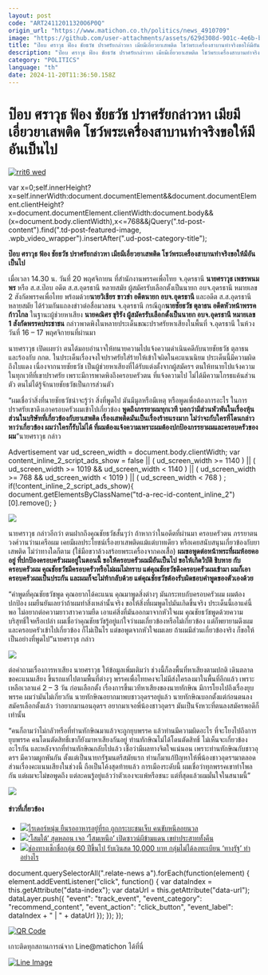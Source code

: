 ```yaml
---
layout: post
code: "ART24112011320O6P0Q"
origin_url: "https://www.matichon.co.th/politics/news_4910709"
image: "https://github.com/user-attachments/assets/629d308d-901c-4e6b-baba-15931d4b47e9"
title: "ป๊อบ ศราวุธ ฟ้อง ชัยธวัช ปราศรัยกล่าวหา เมียมีเอี่ยวยาเสพติด โชว์พระเครื่องสาบานทำจริงขอให้มีอันเป็นไป"
description: "ป๊อบ ศราวุธ ฟ้อง ชัยธวัช ปราศรัยกล่าวหา เมียมีเอี่ยวยาเสพติด โชว์พระเครื่องสาบานทำจริงขอให้มีอันเป็นไป"
category: "POLITICS"
language: "th"
date: 2024-11-20T11:36:50.158Z
---
```


# ป๊อบ ศราวุธ ฟ้อง ชัยธวัช ปราศรัยกล่าวหา เมียมีเอี่ยวยาเสพติด โชว์พระเครื่องสาบานทำจริงขอให้มีอันเป็นไป

[![](https://www.matichon.co.th/wp-content/uploads/2024/11/rrit6-wed.jpg "rrit6 wed")](https://www.matichon.co.th/wp-content/uploads/2024/11/rrit6-wed.jpg)

var x=0;self.innerHeight?x=self.innerWidth:document.documentElement&&document.documentElement.clientHeight?x=document.documentElement.clientWidth:document.body&&(x=document.body.clientWidth),x<=768&&jQuery(".td-post-content").find(".td-post-featured-image, .wpb\_video\_wrapper").insertAfter(".ud-post-category-title");

**ป๊อบ ศราวุธ ฟ้อง ชัยธวัช ปราศรัยกล่าวหา เมียมีเอี่ยวยาเสพติด โชว์พระเครื่องสาบานทำจริงขอให้มีอันเป็นไป**

เมื่อเวลา 14.30 น. วันที่ 20 พฤศจิกายน ที่สำนักงานพรรคเพื่อไทย จ.อุดรธานี **นายศราวุธ เพชรพนมพร** หรือ ส.ส.ป๊อบ อดีต ส.ส.อุดรธานี หลายสมัย ผู้สมัครรับเลือกตั้งเป็นนายก อบจ.อุดรธานี หมายเลข 2 สังกัดพรรคเพื่อไทย พร้อมด้วย**นายวิเชียร ขาวขำ อดีตนายก อบจ.อุดรธานี** และอดีต ส.ส.อุดรธานีหลายสมัย ได้ร่วมกันแถลงข่าวต่อสื่อมวลชน จ.อุดรธานี กรณีถูก**นายชัยธวัช ตุลาธน อดีตหัวหน้าพรรคก้าวไกล** ในฐานะผู้ช่วยหาเสียง **นายคณิศร ขุริรัง ผู้สมัครรับเลือกตั้งเป็นนายก อบจ.อุดรธานี หมายเลข 1 สังกัดพรรคประชาชน** กล่าวพาดพิงในหลายประเด็นขณะปราศรัยหาเสียงในพื้นที่ จ.อุดรธานี ในห้วงวันที่ 16 – 17 พฤศจิกายนที่ผ่านมา

นายศราวุธ เปิดเผยว่า ตนได้มอบอำนาจให้ทนายความไปแจ้งความดำเนินคดีกับนายชัยธวัช ตุลาธน และร้องกับ กกต. ในประเด็นเรื่องจงใจปราศรัยใส่ร้ายให้เข้าใจผิดในคะแนนนิยม ประเด็นนี้มีความผิดถึงใบแดง เนื่องจากนายชัยธวัช เป็นผู้ช่วยหาเสียงที่ได้รับแต่งตั้งจากผู้สมัครฯ ตนให้ทนายไปแจ้งความในทุกเวทีที่เขาปราศรัย เพราะมีการพาดพิงถึงครอบครัวตน ที่แจ้งความไป ไม่ได้มีความโกรธแค้นส่วนตัว ตนไม่ได้รู้จักนายชัยธวัชเป็นการส่วนตัว

“ผมเชื่อว่าสิ่งที่นายชัยธวัชน่าจะรู้ว่า สิ่งที่พูดไป มันมีมูลหรือมีเหตุ หรือพูดเพื่อต้องการอะไร ในการปราศรัยเขาดึงเอาครอบครัวผมเข้าไปเกี่ยวข้อง **พูดถึงภรรยาผมทุกเวที บอกว่ามีส่วนพัวพันในเรื่องหุ้นส่วนในบริษัทที่เกี่ยวข้องกับยาเสพติด เรื่องเสพติดมันเป็นเรื่องร้ายแรงมาก ไม่ว่าจะกับใครที่โดนกล่าวหาว่าเกี่ยวข้อง ผมว่าใครก็รับไม่ได้ ที่ผมต้องแจ้งความเพราะผมต้องปกป้องภรรยาผมและครอบครัวของผม**”นายศราวุธ กล่าว

Advertisement var ud\_screen\_width = document.body.clientWidth; var content\_inline\_2\_script\_ads\_show = false || ( ud\_screen\_width >= 1140 ) || ( ud\_screen\_width >= 1019 && ud\_screen\_width < 1140 ) || ( ud\_screen\_width >= 768 && ud\_screen\_width < 1019 ) || ( ud\_screen\_width < 768 ) ; if(!content\_inline\_2\_script\_ads\_show){ document.getElementsByClassName("td-a-rec-id-content\_inline\_2")\[0\].remove(); }

![](https://www.matichon.co.th/wp-content/uploads/2024/11/Image1_rst6MBy.jpg)

นายศราวุธ กล่าวอีกว่า ตนฝากถึงคุณชัยธวัชสั้นๆว่า ถ้าหากว่าในอดีตที่ผ่านมา ครอบครัวตน ภรรยาตน วงศ์วานว่านเครือผม เคยมีผลประโยชน์เรื่องยาเสพติดแม้แต่บาทเดียว หรือเคยสนับสนุนเกี่ยวข้องกับยาเสพติด ไม่ว่าทางใดก็ตาม (ใช้มือขวาล้วงสร้อยพระเครื่องจากคอเสื้อ) **ผมขอพูดต่อหน้าพระที่ผมห้อยคออยู่ ที่ปกป้องครอบครัวผมอยู่ในตอนนี้ ขอให้ครอบครัวผมมีอันเป็นไป ขอให้เกิดวิบัติ ชิบหาย กับครอบครัวผม คุณชัยธวัชมีครอบครัวหรือไม่ผมไม่ทราบ แต่คุณชัยธวัชดึงครอบครัวผมเข้ามา ผมก็เอาครอบครัวผมเป็นประกัน และผมก็จะไม่ท้ากลับด้วย แต่คุณชัยธวัชต้องรับผิดชอบคำพูดของตัวเองด้วย**

“คำพูดที่คุณชัยธวัชพูด คุณอยากได้คะแนน คุณมาพูดสิ่งต่างๆ มันกระทบกับครอบครัวผม ผมต้องปกป้อง ผมยืนยันเลยว่าถ้าผมทำสิ่งเหล่านั้นจริง ขอให้สิ่งที่ผมพูดไปมันเกิดขึ้นจริง ประเด็นนี้เอาแค่นี้พอ ไม่อยากต่อความยาวสาวความยืด เอาแค่สิ่งที่มันออกมาจากหัวใจผม คุณชัยธวัชพูดด้วยความบริสุทธิ์ใจหรือเปล่า ผมเชื่อว่าคุณชัยธวัชรู้อยู่แก่ใจว่าผมเกี่ยวข้องหรือไม่เกี่ยวข้อง แต่ก็พยายามดึงผมและครอบครัวเข้าไปเกี่ยวข้อง ก็ไม่เป็นไร แต่ขอพูดจากหัวใจผมเลย ถ้าผมมีส่วนเกี่ยวข้องจริง ก็ขอให้เป็นอย่างที่พูดไป”นายศราวุธ กล่าว

![](https://www.matichon.co.th/wp-content/uploads/2024/11/Image8_MXi21JM.jpg)

ต่อคำถามเรื่องการหาเสียง นายศราวุธ ให้ข้อมูลเพิ่มเติมว่า ช่วงนี้ก็ลงพื้นที่หาเสียงตามปกติ เดินตลาดขอคะแนนเสียง ขึ้นรถแห่ไปตามพื้นที่ต่างๆ พรรคเพื่อไทยคงจะไม่มีส่งใครลงมาในพื้นที่อีกแล้ว เพราะเหลือเวลาแค่ 2 – 3 วัน ก่อนเลือกตั้ง เรื่องการขึ้นเวทีหาเสียงของนายทักษิณ มีการโยงไปถึงเรื่องยุบพรรค ผมว่ามันไม่เกี่ยวกัน นายทักษิณอยากมาพบชาวอุดรฯอยู่แล้ว นายทักษิณบอกตั้งแต่ก่อนตนลงสมัครเลือกตั้งแล้ว ว่าอยากมานอนอุดรฯ อยากมาเจอพี่น้องชาวอุดรฯ มันเป็นจังหวะที่ตนลงสมัครพอดีก็เท่านั้น

“คนก็ถามว่าไม่กลัวหรือที่ท่านทักษิณมาแล้วจะถูกยุบพรรค แล้วท่านมีความผิดอะไร ที่จะโยงไปถึงการยุบพรรค คนโดนตัดสิทธิ์เขาก็ยังมาหาเสียงกันอยู่ ท่านทักษิณไม่ได้โดนตัดสิทธิ์ ไม่เห็นจะเกี่ยวข้องอะไรกัน และหลังจากที่ท่านทักษิณกลับไปแล้ว เชื่อว่ามีผลทางจิตใจแน่นอน เพราะท่านทักษิณกับชาวอุดรฯ มีความผูกพันกัน ตั้งแต่เป็นนายกรัฐมนตรีสมัยแรก ท่านก็มาแก้ปัญหาให้พี่น้องชาวอุดรฯมาตลอด ส่วนเรื่องคะแนนเสียงในช่วงนี้ ถือเป็นโค้งสุดท้ายแล้ว การเมืองระดับนี้ ผมเชื่อว่าทุกพรรคเขาทำโพลกัน แต่ผมจะไม่ขอพูดถึง แต่ละคนรู้อยู่แล้วว่าตัวเองจะแพ้หรือชนะ แต่ที่สุดแล้วผมมั่นใจในสนามนี้”

![](https://www.matichon.co.th/wp-content/uploads/2024/11/Image5_3sX6BPY.jpg)

#### ข่าวที่เกี่ยวข้อง

*   [![](https://www.matichon.co.th/wp-content/uploads/2024/11/kraba1.jpg)ไรเดอร์หนุ่ม ยืนรออาหารอยู่ที่รถ ถูกกระบะชนเจ็บ คนขับหนีลอยนวล](https://www.matichon.co.th/local/news_4910670)
*   [![](https://www.matichon.co.th/wp-content/uploads/2024/11/AFP__20241120__36MV6MC__v1__HighRes__SkoreaNkoreaPoliticsNoise-728.jpg)‘โสมใต้’ สุดหลอน เจอ ‘โสมเหนือ’ เปิดซาวน์ผีข้ามแดน เขย่าประสาททั้งคืน](https://www.matichon.co.th/foreign/news_4910751)
*   [![](https://www.matichon.co.th/wp-content/uploads/2024/11/nguen1-1.jpg)ช่องทางเช็กชื่อกลุ่ม 60 ปีขึ้นไป รับเงินสด 10,000 บาท กลุ่มไม่ได้ลงทะเบียน ‘ทางรัฐ’ ทำอย่างไร](https://www.matichon.co.th/economy/news_4910637)

document.querySelectorAll(".relate-news a").forEach(function(element) { element.addEventListener("click", function() { var dataIndex = this.getAttribute("data-index"); var dataUrl = this.getAttribute("data-url"); dataLayer.push({ "event": "track\_event", "event\_category": "recommend\_content", "event\_action": "click\_button", "event\_label": dataIndex + " | " + dataUrl }); }); });

[![QR Code](https://www.matichon.co.th/wp-content/uploads/2023/07/wob1371z.jpg)](https://lin.ee/ht0nDxX)

เกาะติดทุกสถานการณ์จาก Line@matichon ได้ที่นี่

[![Line Image](https://www.matichon.co.th/wp-content/uploads/2023/07/th.png)](https://lin.ee/ht0nDxX)